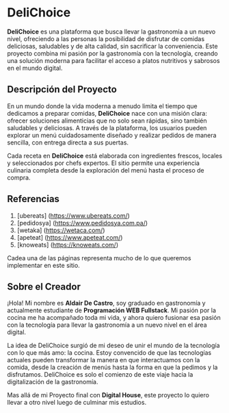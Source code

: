 # DeliChoice

**DeliChoice** es una plataforma que busca llevar la gastronomía a un nuevo nivel, ofreciendo a las personas la posibilidad de disfrutar de comidas deliciosas, saludables y de alta calidad, sin sacrificar la conveniencia. Este proyecto combina mi pasión por la gastronomía con la tecnología, creando una solución moderna para facilitar el acceso a platos nutritivos y sabrosos en el mundo digital.

## Descripción del Proyecto

En un mundo donde la vida moderna a menudo limita el tiempo que dedicamos a preparar comidas, **DeliChoice** nace con una misión clara: ofrecer soluciones alimenticias que no solo sean rápidas, sino también saludables y deliciosas. A través de la plataforma, los usuarios pueden explorar un menú cuidadosamente diseñado y realizar pedidos de manera sencilla, con entrega directa a sus puertas.

Cada receta en **DeliChoice** está elaborada con ingredientes frescos, locales y seleccionados por chefs expertos. El sitio permite una experiencia culinaria completa desde la exploración del menú hasta el proceso de compra.


## Referencias

1. [ubereats] (https://www.ubereats.com/)
2. [pedidosya] (https://www.pedidosya.com.pa/)
3. [wetaka] (https://wetaca.com/)
4. [apeteat] (https://www.apeteat.com/)
5. [knoweats] (https://knoweats.com/)

Cadea una de las páginas representa mucho de lo que queremos implementar en este sitio.

## Sobre el Creador

¡Hola! Mi nombre es **Aldair De Castro**, soy graduado en gastronomía y actualmente estudiante de **Programación WEB Fullstack**. Mi pasión por la cocina me ha acompañado toda mi vida, y ahora quiero fusionar esa pasión con la tecnología para llevar la gastronomía a un nuevo nivel en el área digital.

La idea de DeliChoice surgió de mi deseo de unir el mundo de la tecnología con lo que más amo: la cocina. Estoy convencido de que las tecnologías actuales pueden transformar la manera en que interactuamos con la comida, desde la creación de menús hasta la forma en que la pedimos y la disfrutamos. DeliChoice es solo el comienzo de este viaje hacia la digitalización de la gastronomía.

Mas allá de mi Proyecto final con **Digital House**, este proyecto lo quiero llevar a otro nivel luego de culminar mis estudios.